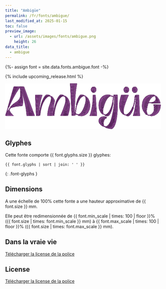 ```yaml
---
title: "Ambigüe"
permalink: /fr/fonts/ambigue/
last_modified_at: 2025-01-15
toc: false
preview_image:
  - url: /assets/images/fonts/ambigue.png
    height: 26
data_title:
  - ambigue
---
```

{%- assign font = site.data.fonts.ambigue.font -%}

{% include upcoming_release.html %}

![Sunset](/assets/images/fonts/ambigue.png)

## Glyphes

Cette fonte comporte  {{ font.glyphs.size }} glyphes:

```
{{ font.glyphs | sort | join: ' ' }}
```
{: .font-glyphs }


## Dimensions

A une échelle de  100% cette fonte a une hauteur approximative de  {{ font.size }} mm. 

Elle peut être redimensionnée  de {{ font.min_scale | times: 100 | floor }}% ({{ font.size | times: font.min_scale }} mm)
à {{ font.max_scale | times: 100 | floor }}% ({{ font.size | times: font.max_scale }} mm).


## Dans la vraie vie 




[Télécharger la license de la police](https://github.com/inkstitch/inkstitch/tree/main/fonts/abecedaire/LICENSE)



## License

[Télécharger la license de la police](https://github.com/inkstitch/inkstitch/tree/main/fonts/ambigue/LICENSE)
